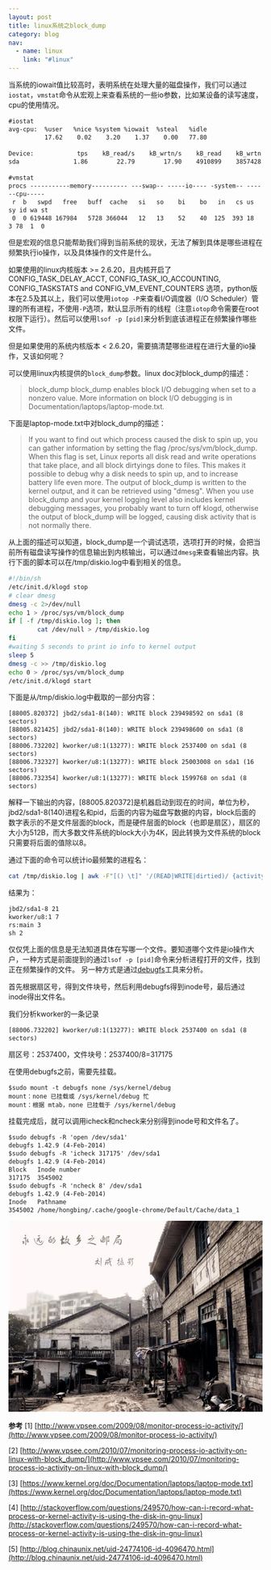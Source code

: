 ```yaml
---
layout: post
title: linux系统之block_dump
category: blog
nav:
  - name: linux
    link: "#linux"
---
```



当系统的iowait值比较高时，表明系统在处理大量的磁盘操作，我们可以通过`iostat`，`vmstat`命令从宏观上来查看系统的一些io参数，比如某设备的读写速度，cpu的使用情况。
<!-- more -->

```
#iostat
avg-cpu:  %user   %nice %system %iowait  %steal   %idle
          17.62    0.02    3.20    1.37    0.00   77.80

Device:            tps    kB_read/s    kB_wrtn/s    kB_read    kB_wrtn
sda               1.86        22.79        17.90    4910899    3857428

#vmstat
procs -----------memory---------- ---swap-- -----io---- -system-- ------cpu-----
 r  b   swpd   free   buff  cache   si   so    bi    bo   in   cs us sy id wa st
 0  0 619448 167984   5728 366044   12   13    52    40  125  393 18  3 78  1  0

```

但是宏观的信息只能帮助我们得到当前系统的现状，无法了解到具体是哪些进程在频繁执行io操作，以及具体操作的文件是什么。

如果使用的linux内核版本 >= 2.6.20，且内核开启了  CONFIG_TASK_DELAY_ACCT,   CONFIG_TASK_IO_ACCOUNTING,   CONFIG_TASKSTATS   and  CONFIG_VM_EVENT_COUNTERS 选项，python版本在2.5及其以上，我们可以使用`iotop -P`来查看I/O调度器（I/O Scheduler）管理的所有进程，不使用`-P`选项，默认显示所有的线程（注意`iotop`命令需要在root权限下运行）。然后可以使用`lsof -p [pid]`来分析到底该进程正在频繁操作哪些文件。

但是如果使用的系统内核版本 < 2.6.20，需要搞清楚哪些进程在进行大量的io操作，又该如何呢？

可以使用linux内核提供的`block_dump`参数。linux doc对block_dump的描述：

> block_dump
block_dump enables block I/O debugging when set to a nonzero value. More
information on block I/O debugging is in Documentation/laptops/laptop-mode.txt.

下面是laptop-mode.txt中对block_dump的描述：

> If you want to find out which process caused the disk to spin up, you can
gather information by setting the flag /proc/sys/vm/block_dump. When this flag
is set, Linux reports all disk read and write operations that take place, and
all block dirtyings done to files. This makes it possible to debug why a disk
needs to spin up, and to increase battery life even more. The output of
block_dump is written to the kernel output, and it can be retrieved using
"dmesg". When you use block_dump and your kernel logging level also includes
kernel debugging messages, you probably want to turn off klogd, otherwise
the output of block_dump will be logged, causing disk activity that is not
normally there.


从上面的描述可以知道，block_dump是一个调试选项，选项打开的时候，会把当前所有磁盘读写操作的信息输出到内核输出，可以通过`dmesg`来查看输出内容。执行下面的脚本可以在/tmp/diskio.log中看到相关的信息。

```sh
#!/bin/sh
/etc/init.d/klogd stop
# clear dmesg 
dmesg -c 2>/dev/null
echo 1 > /proc/sys/vm/block_dump
if [ -f /tmp/diskio.log ]; then
        cat /dev/null > /tmp/diskio.log
fi
#waiting 5 seconds to print io info to kernel output
sleep 5
dmesg -c >> /tmp/diskio.log
echo 0 > /proc/sys/vm/block_dump
/etc/init.d/klogd start
```

下面是从/tmp/diskio.log中截取的一部分内容：
 
 	[88005.820372] jbd2/sda1-8(140): WRITE block 239498592 on sda1 (8 sectors)
	[88005.821425] jbd2/sda1-8(140): WRITE block 239498600 on sda1 (8 sectors)
	[88006.732202] kworker/u8:1(13277): WRITE block 2537400 on sda1 (8 sectors)
	[88006.732327] kworker/u8:1(13277): WRITE block 25003008 on sda1 (16 sectors)
	[88006.732354] kworker/u8:1(13277): WRITE block 1599768 on sda1 (8 sectors)

解释一下输出的内容，[88005.820372]是机器启动到现在的时间，单位为秒， jbd2/sda1-8(140)进程名和pid，后面的内容为磁盘写数据的内容，block后面的数字表示的不是文件层面的block，而是硬件层面的block（也即是扇区），扇区的大小为512B，而大多数文件系统的block大小为4K，因此转换为文件系统的block只需要将后面的值除以8。

通过下面的命令可以统计io最频繁的进程名：

```sh
cat /tmp/diskio.log | awk -F"[() \t]" '/(READ|WRITE|dirtied)/ {activity[$2]++} END {for (x in activity) print x, activity[x]}'| sort -nr -k2
```

结果为：

 	jbd2/sda1-8 21
	kworker/u8:1 7
	rs:main 3
	sh 2

仅仅凭上面的信息是无法知道具体在写哪一个文件。要知道哪个文件是io操作大户，一种方式是前面提到的通过`lsof -p [pid]`命令来分析进程打开的文件，找到正在频繁操作的文件。
另一种方式是通过[debugfs](https://en.wikipedia.org/wiki/Debugfs)工具来分析。

首先根据扇区号，得到文件块号，然后利用debugfs得到inode号，最后通过inode得出文件名。

我们分析kworker的一条记录

 	[88006.732202] kworker/u8:1(13277): WRITE block 2537400 on sda1 (8 sectors)

扇区号：2537400，文件块号：2537400/8=317175

在使用debugfs之前，需要先挂载。

```
$sudo mount -t debugfs none /sys/kernel/debug
mount：none 已挂载或 /sys/kernel/debug 忙
mount：根据 mtab，none 已挂载于 /sys/kernel/debug
```

挂载完成后，就可以调用icheck和ncheck来分别得到inode号和文件名了。

```
$sudo debugfs -R 'open /dev/sda1'
debugfs 1.42.9 (4-Feb-2014)
$sudo debugfs -R 'icheck 317175' /dev/sda1
debugfs 1.42.9 (4-Feb-2014)
Block	Inode number
317175	3545002
$sudo debugfs -R 'ncheck 8' /dev/sda1
debugfs 1.42.9 (4-Feb-2014)
Inode	Pathname
3545002	/home/hongbing/.cache/google-chrome/Default/Cache/data_1
```
![blockdump](/images/linuxofblockdump/blockdump.jpg)

**参考**
[1] [http://www.vpsee.com/2009/08/monitor-process-io-activity/](http://www.vpsee.com/2009/08/monitor-process-io-activity/)

[2] [http://www.vpsee.com/2010/07/monitoring-process-io-activity-on-linux-with-block_dump/](http://www.vpsee.com/2010/07/monitoring-process-io-activity-on-linux-with-block_dump/)

[3] [https://www.kernel.org/doc/Documentation/laptops/laptop-mode.txt](https://www.kernel.org/doc/Documentation/laptops/laptop-mode.txt)

[4] [http://stackoverflow.com/questions/249570/how-can-i-record-what-process-or-kernel-activity-is-using-the-disk-in-gnu-linux](http://stackoverflow.com/questions/249570/how-can-i-record-what-process-or-kernel-activity-is-using-the-disk-in-gnu-linux)

[5] [http://blog.chinaunix.net/uid-24774106-id-4096470.html](http://blog.chinaunix.net/uid-24774106-id-4096470.html)
